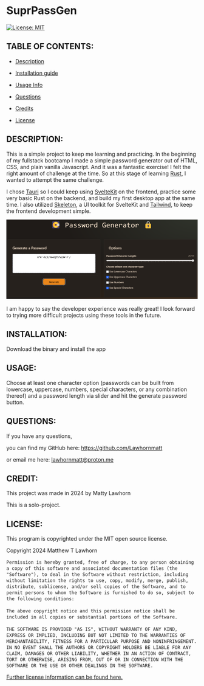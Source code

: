 # SuprPassGen
  [![License: MIT](https://img.shields.io/badge/License-MIT-yellow.svg)](https://opensource.org/licenses/MIT)

## TABLE OF CONTENTS:

* [Description](#description)

* [Installation guide](#installation) 

* [Usage Info](#usage) 

* [Questions](#questions)

* [Credits](#credit)

* [License](#license)


## DESCRIPTION:

This is a simple project to keep me learning and practicing. In the beginning of my fullstack bootcamp I made a simple password generator out of HTML, CSS, and plain vanilla Javascript. And it was a fantastic exercise! I felt the right amount of challenge at the time. So at this stage of learning [Rust](https://www.rust-lang.org/), I wanted to attempt the same challenge.     

I chose [Tauri](https://tauri.app/) so I could keep using [SvelteKit](https://kit.svelte.dev/) on the frontend, practice some very basic Rust on the backend, and build my first desktop app at the same time. I also utilized [Skeleton](https://www.skeleton.dev/), a UI toolkit for SvelteKit and [Tailwind](https://tailwindcss.com/), to keep the frontend development simple.

<img src='./assets/screenshot.png' alt='A screenshot of SuprPassGen'/>

I am happy to say the developer experience was really great! I look forward to trying more difficult projects using these tools in the future.

## INSTALLATION:

Download the binary and install the app

## USAGE:

Choose at least one character option (passwords can be built from lowercase, uppercase, numbers, special characters, or any combination thereof) and a password length via slider and hit the generate password button.

## QUESTIONS:

If you have any questions,

you can find my GitHub here: https://github.com/Lawhornmatt

or email me here: lawhornmatt@proton.me

## CREDIT:

This project was made in 2024 by Matty Lawhorn

This is a solo-project.

## LICENSE:

This program is copyrighted under the MIT open source license.

Copyright 2024 Matthew T Lawhorn

    Permission is hereby granted, free of charge, to any person obtaining a copy of this software and associated documentation files (the "Software"), to deal in the Software without restriction, including without limitation the rights to use, copy, modify, merge, publish, distribute, sublicense, and/or sell copies of the Software, and to permit persons to whom the Software is furnished to do so, subject to the following conditions:
    
    The above copyright notice and this permission notice shall be included in all copies or substantial portions of the Software.
    
    THE SOFTWARE IS PROVIDED "AS IS", WITHOUT WARRANTY OF ANY KIND, EXPRESS OR IMPLIED, INCLUDING BUT NOT LIMITED TO THE WARRANTIES OF MERCHANTABILITY, FITNESS FOR A PARTICULAR PURPOSE AND NONINFRINGEMENT. IN NO EVENT SHALL THE AUTHORS OR COPYRIGHT HOLDERS BE LIABLE FOR ANY CLAIM, DAMAGES OR OTHER LIABILITY, WHETHER IN AN ACTION OF CONTRACT, TORT OR OTHERWISE, ARISING FROM, OUT OF OR IN CONNECTION WITH THE SOFTWARE OR THE USE OR OTHER DEALINGS IN THE SOFTWARE.

[Further license information can be found here.](https://opensource.org/licenses/MIT)